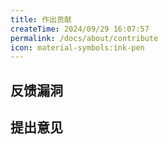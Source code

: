 ```yaml
---
title: 作出贡献
createTime: 2024/09/29 16:07:57
permalink: /docs/about/contribute
icon: material-symbols:ink-pen
---
```

## 反馈漏洞
## 提出意见

